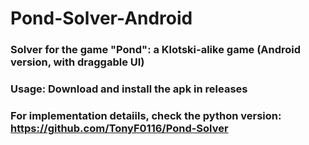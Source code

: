 # Pond-Solver-Android

### Solver for the game "Pond": a Klotski-alike game (Android version, with draggable UI)
### Usage: Download and install the apk in releases
### For implementation detaiils, check the python version: https://github.com/TonyF0116/Pond-Solver